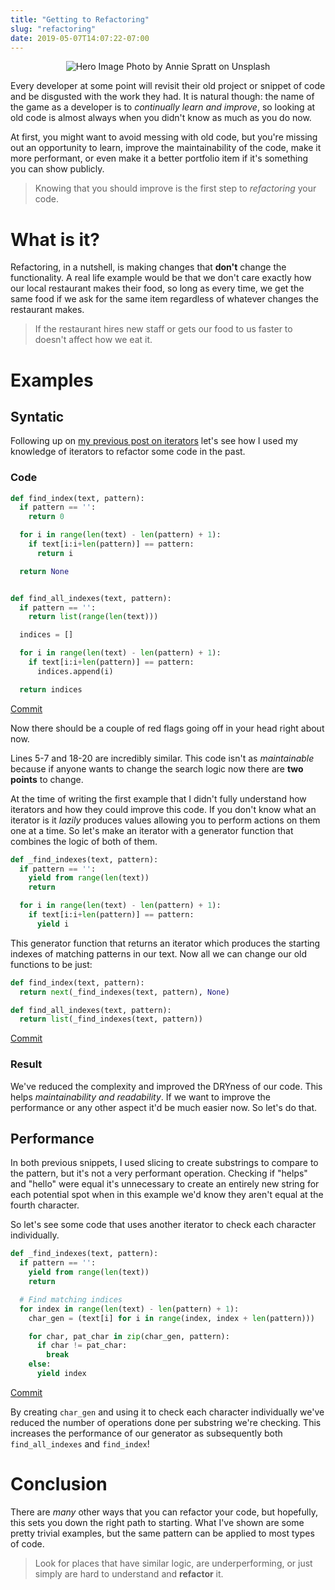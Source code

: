 ```yaml
---
title: "Getting to Refactoring"
slug: "refactoring"
date: 2019-05-07T14:07:22-07:00
---
```


<center>
  <img src="https://source.unsplash.com/vGgn0xLdy8s" alt="Hero Image">
  Photo by Annie Spratt on Unsplash
</center>

Every developer at some point will revisit their old project or snippet of code and be disgusted with the work they had. It is natural though: the name of the game as a developer is to *continually learn and improve*, so looking at old code is almost always when you didn't know as much as you do now.

At first, you might want to avoid messing with old code, but you're missing out an opportunity to learn, improve the maintainability of the code, make it more performant, or even make it a better portfolio item if it's something you can show publicly.

> Knowing that you should improve is the first step to *refactoring* your code.

# What is it?

Refactoring, in a nutshell, is making changes that **don't** change the functionality. A real life example would be that we don't care exactly how our local restaurant makes their food, so long as every time, we get the same food if we ask for the same item regardless of whatever changes the restaurant makes.

> If the restaurant hires new staff or gets our food to us faster to doesn't affect how we eat it.

# Examples

## Syntatic

Following up on [my previous post on iterators](/2019/05/03/python-iterators-and-generators/) let's see how I used my knowledge of iterators to refactor some code in the past.

### Code

```python
def find_index(text, pattern):
  if pattern == '':
    return 0

  for i in range(len(text) - len(pattern) + 1):
    if text[i:i+len(pattern)] == pattern:
      return i

  return None


def find_all_indexes(text, pattern):
  if pattern == '':
    return list(range(len(text)))

  indices = []

  for i in range(len(text) - len(pattern) + 1):
    if text[i:i+len(pattern)] == pattern:
      indices.append(i)

  return indices
```

[Commit](https://gitlab.com/dacio/cs-1.3/blob/42d317279d0e6e392785eb0fa59404a1a9a8a813/Lessons/source/strings.py)

Now there should be a couple of red flags going off in your head right about now.

Lines 5-7 and 18-20 are incredibly similar. This code isn't as *maintainable* because if anyone wants to change the search logic now there are **two points** to change.

At the time of writing the first example that I didn't fully understand how iterators and how they could improve this code. If you don't know what an iterator is it *lazily* produces values allowing you to perform actions on them one at a time. So let's make an iterator with a generator function that combines the logic of both of them.

```python
def _find_indexes(text, pattern):
  if pattern == '':
    yield from range(len(text))
    return

  for i in range(len(text) - len(pattern) + 1):
    if text[i:i+len(pattern)] == pattern:
      yield i
```

This generator function that returns an iterator which produces the starting indexes of matching patterns in our text. Now all we can change our old functions to be just:

```python
def find_index(text, pattern):
  return next(_find_indexes(text, pattern), None)

def find_all_indexes(text, pattern):
  return list(_find_indexes(text, pattern))
```

[Commit](https://gitlab.com/dacio/cs-1.3/blob/ff0cd765a3dec0973e60f682b4bd49153658f669/Lessons/source/strings.py)

### Result

We've reduced the complexity and improved the DRYness of our code. This helps *maintainability and readability*. If we want to improve the performance or any other aspect it'd be much easier now. So let's do that.

## Performance

In both previous snippets, I used slicing to create substrings to compare to the pattern, but it's not a very performant operation. Checking if "helps" and "hello" were equal it's unnecessary to create an entirely new string for each potential spot when in this example we'd know they aren't equal at the fourth character.

So let's see some code that uses another iterator to check each character individually.

```python
def _find_indexes(text, pattern):
  if pattern == '':
    yield from range(len(text))
    return

  # Find matching indices
  for index in range(len(text) - len(pattern) + 1):
    char_gen = (text[i] for i in range(index, index + len(pattern)))

    for char, pat_char in zip(char_gen, pattern):
      if char != pat_char:
        break
    else:
      yield index
```

[Commit](https://gitlab.com/dacio/cs-1.3/commit/ff0cd765a3dec0973e60f682b4bd49153658f669)

By creating `char_gen` and using it to check each character individually we've reduced the number of operations done per substring we're checking. This increases the performance of our generator as subsequently both `find_all_indexes` and `find_index`!

# Conclusion

There are *many* other ways that you can refactor your code, but hopefully, this sets you down the right path to starting. What I've shown are some pretty trivial examples, but the same pattern can be applied to most types of code.

> Look for places that have similar logic, are underperforming, or just simply are hard to understand and **refactor** it.
